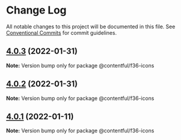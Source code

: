 # Change Log

All notable changes to this project will be documented in this file.
See [Conventional Commits](https://conventionalcommits.org) for commit guidelines.

## [4.0.3](https://github.com/contentful/forma-36/compare/@contentful/f36-icons@4.0.2...@contentful/f36-icons@4.0.3) (2022-01-31)

**Note:** Version bump only for package @contentful/f36-icons





## [4.0.2](https://github.com/contentful/forma-36/compare/@contentful/f36-icons@4.0.1...@contentful/f36-icons@4.0.2) (2022-01-31)

**Note:** Version bump only for package @contentful/f36-icons





## [4.0.1](https://github.com/contentful/forma-36/compare/@contentful/f36-icons@4.0.0...@contentful/f36-icons@4.0.1) (2022-01-11)

**Note:** Version bump only for package @contentful/f36-icons
